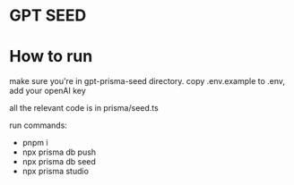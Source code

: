 # GPT SEED

# How to run

make sure you're in gpt-prisma-seed directory. copy .env.example to .env, add your openAI key

all the relevant code is in prisma/seed.ts

run commands:

- pnpm i
- npx prisma db push
- npx prisma db seed
- npx prisma studio
